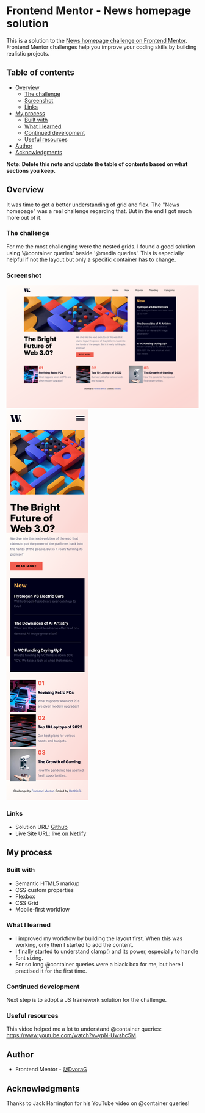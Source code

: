 # Frontend Mentor - News homepage solution

This is a solution to the [News homepage challenge on Frontend Mentor](https://www.frontendmentor.io/challenges/news-homepage-H6SWTa1MFl). Frontend Mentor challenges help you improve your coding skills by building realistic projects.

## Table of contents

- [Overview](#overview)
  - [The challenge](#the-challenge)
  - [Screenshot](#screenshot)
  - [Links](#links)
- [My process](#my-process)
  - [Built with](#built-with)
  - [What I learned](#what-i-learned)
  - [Continued development](#continued-development)
  - [Useful resources](#useful-resources)
- [Author](#author)
- [Acknowledgments](#acknowledgments)

**Note: Delete this note and update the table of contents based on what sections you keep.**

## Overview

It was time to get a better understanding of grid and flex. The "News homepage" was a real challenge regarding that. But in the end I got much more out of it.

### The challenge

For me the most challenging were the nested grids. I found a good solution using '@container queries' beside '@media queries'. This is especially helpful if not the layout but only a specific container has to change.

### Screenshot

![Desktop](./screenshot-desktop.png)
![Mobile](./screenshot-mobile.png)

### Links

- Solution URL: [Github](https://github.com/DvoraG/news-homepage)
- Live Site URL: [live on Netlify](https://https://dg-news-homepage.netlify.app/)

## My process

### Built with

- Semantic HTML5 markup
- CSS custom properties
- Flexbox
- CSS Grid
- Mobile-first workflow

### What I learned

- I improved my workflow by building the layout first. When this was working, only then I started to add the content.
- I finally started to understand clamp() and its power, especially to handle font sizing.
- For so long @container queries were a black box for me, but here I practised it for the first time.

### Continued development

Next step is to adopt a JS framework solution for the challenge.

### Useful resources

This video helped me a lot to understand @container queries: https://www.youtube.com/watch?v=ypN-Uwshc5M.

## Author

- Frontend Mentor - [@DvoraG](https://www.frontendmentor.io/profile/DvoraG)

## Acknowledgments

Thanks to Jack Harrington for his YouTube video on @container queries!
